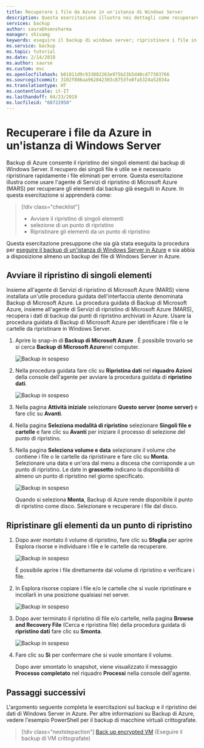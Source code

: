 ```yaml
---
title: Recuperare i file da Azure in un'istanza di Windows Server
description: Questa esercitazione illustra nei dettagli come recuperare gli elementi da Azure in Windows Server.
services: backup
author: saurabhsensharma
manager: shivamg
keywords: eseguire il backup di windows server; ripristinare i file in windows server; eseguire il backup e ripristino di emergenza
ms.service: backup
ms.topic: tutorial
ms.date: 2/14/2018
ms.author: saurse
ms.custom: mvc
ms.openlocfilehash: b01811d9c933802263e975b23b5d40cd77303766
ms.sourcegitcommit: 3102f886aa962842303c8753fe8fa5324a52834a
ms.translationtype: HT
ms.contentlocale: it-IT
ms.lasthandoff: 04/23/2019
ms.locfileid: "60722950"
---
```

# <a name="recover-files-from-azure-to-a-windows-server"></a>Recuperare i file da Azure in un'istanza di Windows Server

Backup di Azure consente il ripristino dei singoli elementi dai backup di Windows Server. Il recupero dei singoli file è utile se è necessario ripristinare rapidamente i file eliminati per errore. Questa esercitazione illustra come usare l'agente di Servizi di ripristino di Microsoft Azure (MARS) per recuperare gli elementi dai backup già eseguiti in Azure. In questa esercitazione si apprenderà come:

> [!div class="checklist"]
> * Avviare il ripristino di singoli elementi 
> * selezione di un punto di ripristino 
> * Ripristinare gli elementi da un punto di ripristino

Questa esercitazione presuppone che sia già stata eseguita la procedura per [eseguire il backup di un'istanza di Windows Server in Azure](backup-configure-vault.md) e sia abbia a disposizione almeno un backup dei file di Windows Server in Azure.

## <a name="initiate-recovery-of-individual-items"></a>Avviare il ripristino di singoli elementi

Insieme all'agente di Servizi di ripristino di Microsoft Azure (MARS) viene installata un'utile procedura guidata dell'interfaccia utente denominata Backup di Microsoft Azure. La procedura guidata di Backup di Microsoft Azure, insieme all'agente di Servizi di ripristino di Microsoft Azure (MARS), recupera i dati di backup dai punti di ripristino archiviati in Azure. Usare la procedura guidata di Backup di Microsoft Azure per identificare i file o le cartelle da ripristinare in Windows Server. 

1. Aprire lo snap-in di **Backup di Microsoft Azure** . È possibile trovarlo se si cerca **Backup di Microsoft Azure**nel computer.

    ![Backup in sospeso](./media/tutorial-backup-restore-files-windows-server/mars.png)

2. Nella procedura guidata fare clic su **Ripristina dati** nel **riquadro Azioni** della console dell'agente per avviare la procedura guidata di **ripristino dati**.

    ![Backup in sospeso](./media/tutorial-backup-restore-files-windows-server/mars-recover-data.png)

3. Nella pagina **Attività iniziale** selezionare **Questo server (nome server)** e fare clic su **Avanti**.

4. Nella pagina **Seleziona modalità di ripristino** selezionare **Singoli file e cartelle** e fare clic su **Avanti** per iniziare il processo di selezione del punto di ripristino.
 
5. Nella pagina **Seleziona volume e data** selezionare il volume che contiene i file o le cartelle da ripristinare e fare clic su **Monta**. Selezionare una data e un'ora dal menu a discesa che corrisponde a un punto di ripristino. Le date in **grassetto** indicano la disponibilità di almeno un punto di ripristino nel giorno specificato.

    ![Backup in sospeso](./media/tutorial-backup-restore-files-windows-server/mars-select-date.png)
 
    Quando si seleziona **Monta**, Backup di Azure rende disponibile il punto di ripristino come disco. Selezionare e recuperare i file dal disco.

## <a name="restore-items-from-a-recovery-point"></a>Ripristinare gli elementi da un punto di ripristino

1. Dopo aver montato il volume di ripristino, fare clic su **Sfoglia** per aprire Esplora risorse e individuare i file e le cartelle da recuperare. 

    ![Backup in sospeso](./media/tutorial-backup-restore-files-windows-server/mars-browse-recover.png)

    È possibile aprire i file direttamente dal volume di ripristino e verificare i file.

2. In Esplora risorse copiare i file e/o le cartelle che si vuole ripristinare e incollarli in una posizione qualsiasi nel server.

    ![Backup in sospeso](./media/tutorial-backup-restore-files-windows-server/mars-final.png)

3. Dopo aver terminato il ripristino di file e/o cartelle, nella pagina **Browse and Recovery File** (Cerca e ripristina file) della procedura guidata di **ripristino dati** fare clic su **Smonta**. 

    ![Backup in sospeso](./media/tutorial-backup-restore-files-windows-server/unmount-and-confirm.png)

4.  Fare clic su **Sì** per confermare che si vuole smontare il volume.

    Dopo aver smontato lo snapshot, viene visualizzato il messaggio **Processo completato** nel riquadro **Processi** nella console dell'agente.

## <a name="next-steps"></a>Passaggi successivi

L'argomento seguente completa le esercitazioni sul backup e il ripristino dei dati di Windows Server in Azure. Per altre informazioni su Backup di Azure, vedere l'esempio PowerShell per il backup di macchine virtuali crittografate.

> [!div class="nextstepaction"]
> [Back up encrypted VM](./scripts/backup-powershell-sample-backup-encrypted-vm.md) (Eseguire il backup di VM crittografate)
